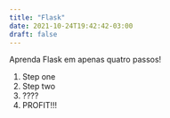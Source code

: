```yaml
---
title: "Flask"
date: 2021-10-24T19:42:42-03:00
draft: false
---
```


Aprenda Flask em apenas quatro passos!

1. Step one
2. Step two
3. ????
4. PROFIT!!!